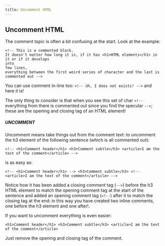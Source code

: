 ```yaml
---
title: Uncomment HTML
---
```

## Uncomment HTML

The comment topic is often a bit confusing at the start.
Look at the example:
```
<!-- This is a commented block. 
It doesn't matter how long it is, if it has <h1>HTML elements</h1> in it or if it develops
into 
few lines,
everything between the first weird series of character and the last is commented out -->
```

You can use comment in-line too: `<!-- Uh, I does not exists! -->` and here it is!

The only thing to consider is that when you see this set of char `<!--` everything from there is commented out since you find the specular `-->`; these are the opening and closing tag of an HTML element!

##### UNCOMMENT
Uncomment means take things out from the comment text: to uncomment the h3 element of the following sentence (which is all commented out):
```
<!-- <h1>Comment header</h1> <h3>Comment subtle</h3> <article>I am the text of the comment</article> -->
```

is as easy as:
```
<!-- <h1>Comment header</h1> --> <h3>Comment subtle</h3> <!-- <article>I am the text of the comment</article> -->
```

Notice how it has been added a closing comment tag (`-->`) before the h3 HTML element to match the opening comment tag at the start of the sentence and added an opening comment tag (`<!--`) after it to match the closing tag at the end: in this way you have created two inline comments, one before the h3 element and one after!. 

If you want to uncomment everything is even easier:
```
<h1>Comment header</h1> <h3>Comment subtle</h3> <article>I am the text of the comment</article>
```
Just remove the opening and closing tag of the comment.
